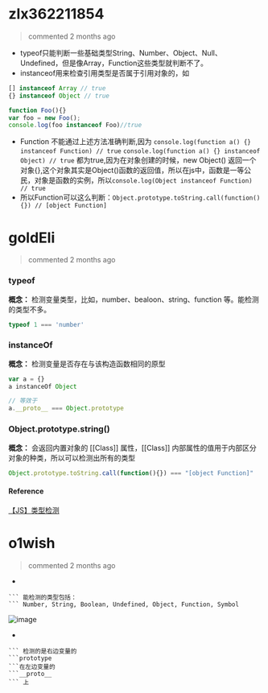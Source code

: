 
# zlx362211854 
 > commented 2 months ago 

* typeof只能判断一些基础类型String、Number、Object、Null、Undefined，但是像Array，Function这些类型就判断不了。
* instanceof用来检查引用类型是否属于引用对象的，如

```javascript
[] instanceof Array // true
{} instanceof Object // true

function Foo(){}
var foo = new Foo();
console.log(foo instanceof Foo)//true

```

* Function 不能通过上述方法准确判断,因为
 `console.log(function a() {} instanceof Function) // true`
`console.log(function a() {} instanceof Object) // true`
都为true,因为在对象创建的时候，new Object() 返回一个对象{},这个对象其实是Object()函数的返回值，所以在js中，函数是一等公民，对象是函数的实例，所以`console.log(Object instanceof Function) // true`
* 所以Function可以这么判断：`Object.prototype.toString.call(function(){}) // [object Function]`


# goldEli 
 > commented 2 months ago 

### typeof

**概念：** 检测变量类型，比如，number、bealoon、string、function 等。能检测的类型不多。


```javaScript
typeof 1 === 'number'

```

### instanceOf

**概念：** 检测变量是否存在与该构造函数相同的原型

```javaScript
var a = {}
a instanceOf Object

// 等效于
a.__proto__ === Object.prototype

```

### Object.prototype.string()

**概念：** 会返回内置对象的 [[Class]] 属性，[[Class]] 内部属性的值用于内部区分对象的种类，所以可以检测出所有的类型


```javaScript
Object.prototype.toString.call(function(){}) === "[object Function]"

```

#### Reference

[【JS】类型检测](https://juejin.im/post/59b5540c5188257e8769e95d#heading-8)
# o1wish 
 > commented 2 months ago 

- 
```typeof
``` 能检测的类型包括：
``` Number, String, Boolean, Undefined, Object, Function, Symbol 
```
![image](https://user-images.githubusercontent.com/43943810/67997106-8563a880-fc8d-11e9-8965-74cc9c20d03c.png)

- 
```instance of
``` 检测的是右边变量的 
```prototype
```在左边变量的 
```__proto__
``` 上